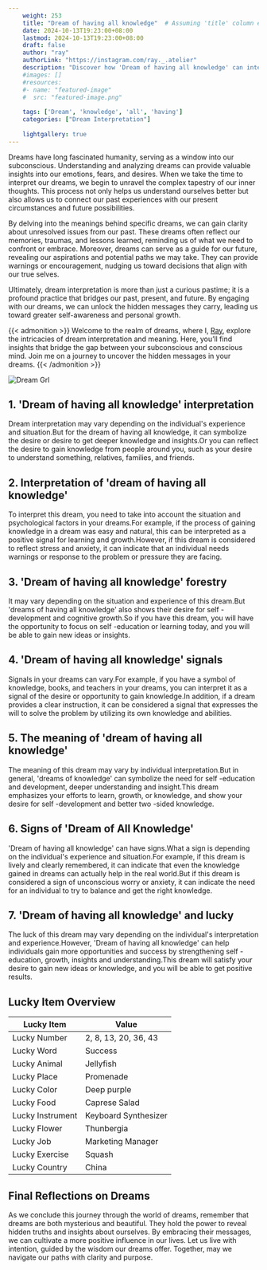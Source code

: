 ```yaml
---
    weight: 253
    title: "Dream of having all knowledge"  # Assuming 'title' column exists
    date: 2024-10-13T19:23:00+08:00
    lastmod: 2024-10-13T19:23:00+08:00
    draft: false
    author: "ray"
    authorLink: "https://instagram.com/ray._.atelier"
    description: "Discover how 'Dream of having all knowledge' can interpret your future and uncover its significant meanings in your life."
    #images: []
    #resources:
    #- name: "featured-image"
    #  src: "featured-image.png"
    
    tags: ['Dream', 'knowledge', 'all', 'having']
    categories: ["Dream Interpretation"]
    
    lightgallery: true
---
```

    
Dreams have long fascinated humanity, serving as a window into our subconscious. Understanding and analyzing dreams can provide valuable insights into our emotions, fears, and desires. When we take the time to interpret our dreams, we begin to unravel the complex tapestry of our inner thoughts. This process not only helps us understand ourselves better but also allows us to connect our past experiences with our present circumstances and future possibilities.

By delving into the meanings behind specific dreams, we can gain clarity about unresolved issues from our past. These dreams often reflect our memories, traumas, and lessons learned, reminding us of what we need to confront or embrace. Moreover, dreams can serve as a guide for our future, revealing our aspirations and potential paths we may take. They can provide warnings or encouragement, nudging us toward decisions that align with our true selves.

Ultimately, dream interpretation is more than just a curious pastime; it is a profound practice that bridges our past, present, and future. By engaging with our dreams, we can unlock the hidden messages they carry, leading us toward greater self-awareness and personal growth.

{{< admonition >}}
Welcome to the realm of dreams, where I, [Ray](https://instagram.com/ray._.atelier), explore the intricacies of dream interpretation and meaning. Here, you’ll find insights that bridge the gap between your subconscious and conscious mind. Join me on a journey to uncover the hidden messages in your dreams.
{{< /admonition >}}

![Dream Grl](https://cdn.pixabay.com/photo/2017/11/02/03/35/gothic-2910057_1280.jpg "Dream Grl")

## 1. 'Dream of having all knowledge' interpretation
Dream interpretation may vary depending on the individual's experience and situation.But for the dream of having all knowledge, it can symbolize the desire or desire to get deeper knowledge and insights.Or you can reflect the desire to gain knowledge from people around you, such as your desire to understand something, relatives, families, and friends.

## 2. Interpretation of 'dream of having all knowledge'
To interpret this dream, you need to take into account the situation and psychological factors in your dreams.For example, if the process of gaining knowledge in a dream was easy and natural, this can be interpreted as a positive signal for learning and growth.However, if this dream is considered to reflect stress and anxiety, it can indicate that an individual needs warnings or response to the problem or pressure they are facing.

## 3. 'Dream of having all knowledge' forestry
It may vary depending on the situation and experience of this dream.But 'dreams of having all knowledge' also shows their desire for self -development and cognitive growth.So if you have this dream, you will have the opportunity to focus on self -education or learning today, and you will be able to gain new ideas or insights.

## 4. 'Dream of having all knowledge' signals
Signals in your dreams can vary.For example, if you have a symbol of knowledge, books, and teachers in your dreams, you can interpret it as a signal of the desire or opportunity to gain knowledge.In addition, if a dream provides a clear instruction, it can be considered a signal that expresses the will to solve the problem by utilizing its own knowledge and abilities.

## 5. The meaning of 'dream of having all knowledge'
The meaning of this dream may vary by individual interpretation.But in general, 'dreams of knowledge' can symbolize the need for self -education and development, deeper understanding and insight.This dream emphasizes your efforts to learn, growth, or knowledge, and show your desire for self -development and better two -sided knowledge.

## 6. Signs of 'Dream of All Knowledge'
'Dream of having all knowledge' can have signs.What a sign is depending on the individual's experience and situation.For example, if this dream is lively and clearly remembered, it can indicate that even the knowledge gained in dreams can actually help in the real world.But if this dream is considered a sign of unconscious worry or anxiety, it can indicate the need for an individual to try to balance and get the right knowledge.

## 7. 'Dream of having all knowledge' and lucky
The luck of this dream may vary depending on the individual's interpretation and experience.However, 'Dream of having all knowledge' can help individuals gain more opportunities and success by strengthening self -education, growth, insights and understanding.This dream will satisfy your desire to gain new ideas or knowledge, and you will be able to get positive results.

## Lucky Item Overview
| Lucky Item          | Value              |
|---------------|--------------------|
| Lucky Number        | 2, 8, 13, 20, 36, 43  |
| Lucky Word          | Success |
| Lucky Animal        | Jellyfish |
| Lucky Place         | Promenade     |
| Lucky Color         | Deep purple     |
| Lucky Food          | Caprese Salad      |
| Lucky Instrument    | Keyboard Synthesizer |
| Lucky Flower        | Thunbergia    |
| Lucky Job           | Marketing Manager       |
| Lucky Exercise      | Squash  |
| Lucky Country       | China    |


##  Final Reflections on Dreams

As we conclude this journey through the world of dreams, remember that dreams are both mysterious and beautiful. They hold the power to reveal hidden truths and insights about ourselves. By embracing their messages, we can cultivate a more positive influence in our lives. Let us live with intention, guided by the wisdom our dreams offer. Together, may we navigate our paths with clarity and purpose.
